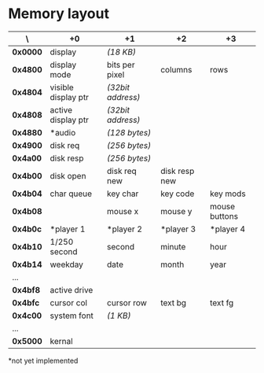 Memory layout
=============

\          | +0                  | +1                | +2            | +3
-----------|---------------------|-------------------|---------------|--------------
**0x0000** | display             | _(18 KB)_         |               |
**0x4800** | display mode        | bits per pixel    | columns       | rows
**0x4804** | visible display ptr | _(32bit address)_ |               |
**0x4808** | active display ptr  | _(32bit address)_ |               |
**0x4880** | *audio              | _(128 bytes)_     |               |
**0x4900** | disk req            | _(256 bytes)_     |               |
**0x4a00** | disk resp           | _(256 bytes)_     |               |
**0x4b00** | disk open           | disk req new      | disk resp new |
**0x4b04** | char queue          | key char          | key code      | key mods
**0x4b08** |                     | mouse x           | mouse y       | mouse buttons
**0x4b0c** | *player 1           | *player 2         | *player 3     | *player 4
**0x4b10** | 1/250 second        | second            | minute        | hour
**0x4b14** | weekday             | date              | month         | year
...        |                     |                   |               |
**0x4bf8** | active drive        |                   |               |
**0x4bfc** | cursor col          | cursor row        | text bg       | text fg
**0x4c00** | system font         | _(1 KB)_          |               |
...        |                     |                   |               |
**0x5000** | kernal              |                   |               |

*not yet implemented
